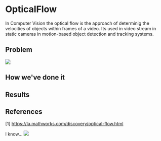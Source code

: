 # OpticalFlow

In Computer Vision the optical flow is the approach of determinig the velocities of objects within frames of a video. Its used in video stream in static cameras in motion-based object detection and tracking systems.

## Problem

![](https://www.researchgate.net/profile/Marco_San_Biagio/publication/271834295/figure/fig7/AS:613891893628956@1523374641887/Example-images-from-Pascal-VOC-2007-dataset.ppm)

## How we've done it


## Results
 
## References
[1] https://la.mathworks.com/discovery/optical-flow.html

I know...
![](https://media3.giphy.com/media/d2lcHJTG5Tscg/200.gif)